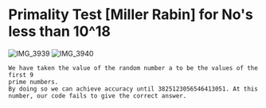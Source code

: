 # Primality Test [Miller Rabin] for No's less than 10^18

![IMG_3939](https://user-images.githubusercontent.com/110938199/186918883-b9558447-2743-454e-9984-a359fb03f388.jpeg)
![IMG_3940](https://user-images.githubusercontent.com/110938199/186918942-3ecf685f-184b-4765-a8d8-01fc0370f594.jpeg)



```
We have taken the value of the random number a to be the values of the first 9 
prime numbers. 
By doing so we can achieve accuracy until 3825123056546413051. At this number, our code fails to give the correct answer. 
```
